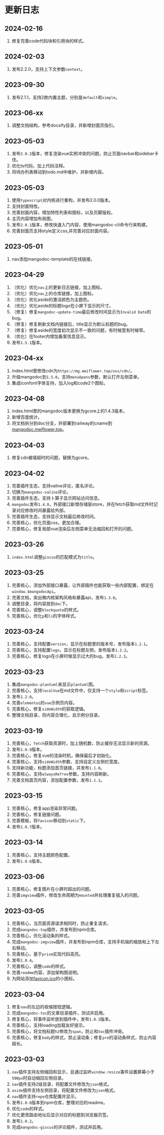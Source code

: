 # 更新日志

## 2024-02-16
1. 修复完善code代码块和引用块的样式。

## 2024-02-03
1. 发布2.2.0，支持上下文参数`context`。

## 2023-09-30
1. 发布2.1.1，支持2款内置主题，分别是`default`和`simple`。

## 2023-06-xx
1. 调整文档结构，参考docsify目录，并新增封面页指引。

## 2023-05-03
1. 发布`2.0.2`版本，修复渲染vue实例冲突的问题，防止页面navbar和sidebar卡住。
2. 优化ts代码，加上代码注释。
3. 将待办列表移动到todo.md中维护，并新增内容。

## 2023-05-03
1. 使用`typescript`对内核进行重构，并发布2.0.0版本。
2. 支持封面特性。
3. 完善封面内容，增加特性列表和图标，以及页脚版权。
4. 主页内容增加布局图。
5. 发布`2.0.1`版本，修改快速入门内容，使用mangodoc-cli命令行来构建。
6. 完善封面页支持style定义css,并完善对应封面内容。

## 2023-05-01
1. nav添加mangodoc-template的在线链接。


## 2023-04-29
1. （优化）优化`nav`上的更新日志链接，加上图标。
2. （优化）优化`nav`上的仓库链接，加上图标。
3. （优化）优化aside的激活颜色为主题色。
4. （优化）优化aside的标题logo在小屏下显示的尺寸。
5. （修复）修复`mangodoc-update-time`最后修改时间显示为`Invalid Date`的bug。
6. （修复）修复刷新文档内链接后，title显示为默认标题的bug。
7. （修复）修复aside的宽度初次显示不一致的问题，有时候宽有时候窄。
8. （优化）在footer内增加备案信息显示。
9.  发布`1.5.1`版本。

## 2023-04-xx
1. index.html里修改cdn为`https://mg.meiflower.top/oss/cdn/`。
2. 升级mangodoc到`1.5.0`，支持`menuOpens`参数，默认打开左侧菜单。
3. 集成iconfont字体支持，加入log和code2个图标。

## 2023-04-08
1. index.html里的mangodoc版本更换为gcore上的1.4.3版本。
2. 新增百度统计。
3. 将文档拆分到doc分支，并部署到railway的cname到[mangodoc.meiflower.top](mangodoc.meiflower.top)。

## 2023-04-03
1. 修复cdn被墙超时的问题，替换为gcore。

## 2023-04-02
1. 完善插件生态，支持valine评论，匿名评论。
2. 切换为`mangodoc-valine`评论。
3. 完善插件生态，支持卜算子显示网站访问信息。
4. `mangodoc`发布`1.4.0`，外部接口新增存储层store，并在fetch获取md文件时记录对应修改时间暴露给外部。
5. 完善插件生态，支持显示文档最后修改时间。
6. 完善核心，优化页面css，更加合理。
7. 完善核心，修复局部vue渲染后左侧菜单无法缩回和打开的问题。


## 2023-03-26
1. `index.html`调整`giscus`的匹配模式为`title`。

## 2023-03-25
1. 完善核心，添加外部接口暴露，让外部插件也能获取一些内部配置，绑定在`window.$mangodocApi`。
2. 完善文档，突出微内核架构风格和暴露api，发布`1.3.0`。
3. 调整目录，将内容放到`doc`下。
4. 完善核心，调整`blockquote`的样式。
5. 完善核心，优化`p`和`li`的字体样式。

## 2023-03-24
1. 完善核心，支持配置`version`，显示在标题里的版本号，发布版本`1.2.1`。
2. 完善核心，支持配置`logo`，显示在标题左侧，发布版本`1.2.2`。
3. 完善核心，修复logo在小屏时候显示过大的bug，发布`1.2.3`。

## 2023-03-23
1. 集成`mangodoc-plantuml`来显示`plantuml`图。
2. 完善核心，支持`localVue`在md文件中，仅支持一个`style`和`script`标签。
3. 发布`1.2.0`。
4. 完善`elementui`的`vue`示例页内容。
5. 完善核心，修复`sideWidth`的获取逻辑。
6. 整理文档目录，将内容合理化，且示例分目录。

## 2023-03-19
1. 完善核心，`fetch`获取资源时，加上随机数，防止缓存无法显示新的资源。
2. 发布`1.0.9`版本。
3. 完善核心，修复vue的渲染时机，确保最后才初始化。
4. 完善核心，支持`sideWidth`参数，支持自定义左侧栏宽度。
5. 支持新功能，标题添加首页链接，并发布`1.1.0`。
6. 完善核心，支持`alwaysRefres`参数，支持内容刷新。
7. 完善文档首页内容，添加配置参数，发布`1.1.1`。

## 2023-03-15
1. 完善核心，修复app渲染异常问题。
2. 完善核心，修复链接问题。
3. 完善模板，将`favicon`移动到`static`下。
4. 发布`1.0.7`版本。

## 2023-03-14
1. 完善核心，支持主题颜色配置。
2. 发布`1.0.6`版本。

## 2023-03-06
1. 完善核心，修复图片在小屏时超出的问题。
2. 完善`imgview`插件，修改生命周期为`mounted`并处理重复插入的问题。

## 2023-03-05
1. 完善核心，当页面资源请求相同时，防止重复请求。
2. 完成`mangodoc-top`插件，并发布到npm仓库。
3. 完善核心，优化滚动条的样式。
4. 完成`mangodoc-imgview`插件，并发布到npm仓库，支持手机端的缩放和上下左右移动。
5. 完善核心，基于`prism`实现代码高亮。
6. 发布`1.0.4`。
7. 完善核心，调整`code`的样式。
8. 完善`readme`内容，添加架构图说明。
9. 为网站添加[favicon.ico](https://favicon.io/)的小图标。


## 2023-03-04
1. 修复`nav`的左边的收缩按钮逻辑。
2. 完成`mangodoc-toc`的文章目录插件，测试并启用。
3. 修复核心，将事件监听放到插件中，发布`1.0.3`版本。
4. 完善核心，支持loading加载友好提示。
5. 完善核心，将文档标题`h2`修改为`span`，防止和`toc`插件冲突。
6. 完善核心，修复`body`的样式，禁止滚动条；修复`pre`的滚动条样式，防止内容超长。

## 2023-03-03
1. `nav`插件支持左侧缩回和显示，且通过监听`window.resize`事件设置屏幕小于`500px`时自动缩回左侧目录。
2. `nav`插件支持2级目录，将配置文件修改为`json`格式。
3. `aside`插件支持左侧目录，将配置文件修改为`json`格式。
4. `nav`插件支持`repo`仓库配置并显示。
5. 发布`1.0.0`版本到npm仓库，整理对应的readme。
6. 优化`code`的样式。
7. 优化更改路由地址后显示对应的标题到浏览器页签。
8. 发布`1.0.2`。
9. 完成`mangodoc-giscus`的评论插件，测试并启用。